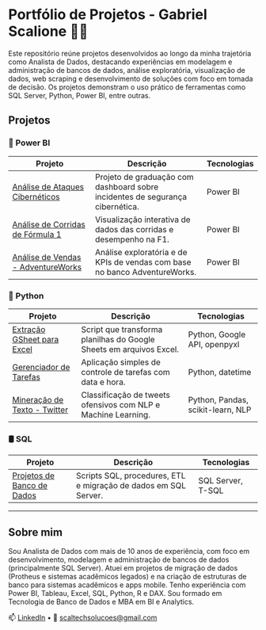 # Portfólio de Projetos - Gabriel Scalione 👨‍💻

Este repositório reúne projetos desenvolvidos ao longo da minha trajetória como Analista de Dados, destacando experiências em modelagem e administração de bancos de dados, análise exploratória, visualização de dados, web scraping e desenvolvimento de soluções com foco em tomada de decisão. Os projetos demonstram o uso prático de ferramentas como SQL Server, Python, Power BI, entre outras.

## Projetos

### 🔷 Power BI

| Projeto | Descrição | Tecnologias |
|--------|-----------|-------------|
| [Análise de Ataques Cibernéticos](./projetos/PowerBI/AnaliseAtaquesCiberneticos) | Projeto de graduação com dashboard sobre incidentes de segurança cibernética. | Power BI |
| [Análise de Corridas de Fórmula 1](./projetos/PowerBI/AnaliseCorridaFormula1) | Visualização interativa de dados das corridas e desempenho na F1. | Power BI |
| [Análise de Vendas - AdventureWorks](./projetos/PowerBI/AnaliseVendas-AdventureWorks) | Análise exploratória e de KPIs de vendas com base no banco AdventureWorks. | Power BI |

### 🐍 Python

| Projeto | Descrição | Tecnologias |
|--------|-----------|-------------|
| [Extração GSheet para Excel](./projetos/Python/ExtracaoGsheetParaExcel) | Script que transforma planilhas do Google Sheets em arquivos Excel. | Python, Google API, openpyxl |
| [Gerenciador de Tarefas](./projetos/Python/GerenciadorTarefas) | Aplicação simples de controle de tarefas com data e hora. | Python, datetime |
| [Mineração de Texto - Twitter](./projetos/Python/MineracaoTexto-Twitter) | Classificação de tweets ofensivos com NLP e Machine Learning. | Python, Pandas, scikit-learn, NLP |

### 🛢️ SQL

| Projeto | Descrição | Tecnologias |
|--------|-----------|-------------|
| [Projetos de Banco de Dados](./projetos/SQL) | Scripts SQL, procedures, ETL e migração de dados em SQL Server. | SQL Server, T-SQL |

---

## Sobre mim

Sou Analista de Dados com mais de 10 anos de experiência, com foco em desenvolvimento, modelagem e administração de bancos de dados (principalmente SQL Server). Atuei em projetos de migração de dados (Protheus e sistemas acadêmicos legados) e na criação de estruturas de banco para sistemas acadêmicos e apps mobile. Tenho experiência com Power BI, Tableau, Excel, SQL, Python, R e DAX. Sou formado em Tecnologia de Banco de Dados e MBA em BI e Analytics.

📫 [LinkedIn](https://www.linkedin.com/in/scalionegabriel/) • 📧 scaltechsolucoes@gmail.com
